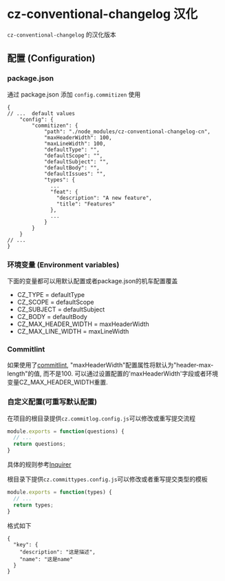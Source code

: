 # cz-conventional-changelog 汉化

<!-- Status:
[![npm version](https://img.shields.io/npm/v/cz-conventional-changelog.svg?style=flat-square)](https://www.npmjs.org/package/cz-conventional-changelog)
[![npm downloads](https://img.shields.io/npm/dm/cz-conventional-changelog.svg?style=flat-square)](http://npm-stat.com/charts.html?package=cz-conventional-changelog&from=2015-08-01)
[![Build Status](https://img.shields.io/travis/commitizen/cz-conventional-changelog.svg?style=flat-square)](https://travis-ci.org/commitizen/cz-conventional-changelog) -->

`cz-conventional-changelog` 的汉化版本

## 配置 (Configuration)

### package.json

通过 package.json 添加 `config.commitizen` 使用

```json5
{
// ...  default values
    "config": {
        "commitizen": {
            "path": "./node_modules/cz-conventional-changelog-cn",
            "maxHeaderWidth": 100,
            "maxLineWidth": 100,
            "defaultType": "",
            "defaultScope": "",
            "defaultSubject": "",
            "defaultBody": "",
            "defaultIssues": "",
            "types": {
              ...
              "feat": {
                "description": "A new feature",
                "title": "Features"
              },
              ...
            }
        }
    }
// ...
}
```
### 环境变量 (Environment variables)

下面的变量都可以用默认配置或者package.json的机车配置覆盖

* CZ_TYPE = defaultType
* CZ_SCOPE = defaultScope
* CZ_SUBJECT = defaultSubject
* CZ_BODY = defaultBody
* CZ_MAX_HEADER_WIDTH = maxHeaderWidth
* CZ_MAX_LINE_WIDTH = maxLineWidth

### Commitlint

如果使用了[commitlint](https://github.com/conventional-changelog/commitlint), "maxHeaderWidth"配置属性将默认为"header-max-length"的值, 而不是100. 可以通过设置配置的'maxHeaderWidth'字段或者环境变量CZ_MAX_HEADER_WIDTH重置.

### 自定义配置(可重写默认配置)

在项目的根目录提供`cz.commitlog.config.js`可以修改或重写提交流程
```js
module.exports = function(questions) {
  // ...
  return questions;
}
```
具体的规则参考[Inquirer](https://github.com/SBoudrias/Inquirer.js#readme)


根目录下提供`cz.committypes.config.js`可以修改或者重写提交类型的模板

```js
module.exports = function(types) {
  // ...
  return types;
}
```
格式如下
```json5
{
  "key": {
    "description": "这是描述",
    "name": "这是name"
  }
}
```
